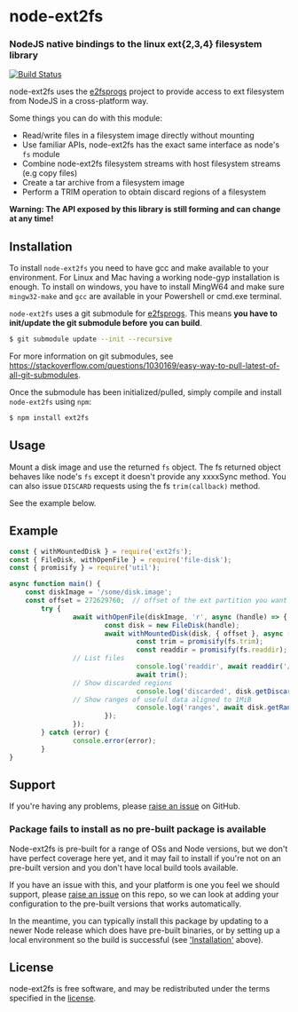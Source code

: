 node-ext2fs
=========
### NodeJS native bindings to the linux ext{2,3,4} filesystem library
[![Build Status](https://travis-ci.org/balena-io/node-ext2fs.svg?branch=master)](https://travis-ci.org/balena-io/node-ext2fs)

node-ext2fs uses the [e2fsprogs](https://github.com/tytso/e2fsprogs) project to
provide access to ext filesystem from NodeJS in a cross-platform way.

Some things you can do with this module:

* Read/write files in a filesystem image directly without mounting
* Use familiar APIs, node-ext2fs has the exact same interface as node's `fs` module
* Combine node-ext2fs filesystem streams with host filesystem streams (e.g copy files)
* Create a tar archive from a filesystem image
* Perform a TRIM operation to obtain discard regions of a filesystem

**Warning: The API exposed by this library is still forming and can change at
any time!**

Installation
------------

To install `node-ext2fs` you need to have gcc and make available to your
environment. For Linux and Mac having a working node-gyp installation is
enough. To install on windows, you have to install MingW64 and make sure
`mingw32-make` and `gcc` are available in your Powershell or cmd.exe terminal.

`node-ext2fs` uses a git submodule for [e2fsprogs](https://github.com/tytso/e2fsprogs). 
This means **you have to init/update the git submodule before you can build**. 

``` bash
$ git submodule update --init --recursive
```

For more information on git submodules, see https://stackoverflow.com/questions/1030169/easy-way-to-pull-latest-of-all-git-submodules.

Once the submodule has been initialized/pulled, simply compile and install `node-ext2fs` using `npm`:

``` bash
$ npm install ext2fs
```

Usage
-----

Mount a disk image and use the returned `fs` object.
The fs returned object behaves like node's `fs` except it doesn't provide any
xxxxSync method.
You can also issue `DISCARD` requests using the fs `trim(callback)` method.

See the example below.

Example
-------

```javascript
const { withMountedDisk } = require('ext2fs');
const { FileDisk, withOpenFile } = require('file-disk');
const { promisify } = require('util');

async function main() {
	const diskImage = '/some/disk.image';
	const offset = 272629760;  // offset of the ext partition you want to mount in that disk image
        try {
                await withOpenFile(diskImage, 'r', async (handle) => {
                        const disk = new FileDisk(handle);
                        await withMountedDisk(disk, { offset }, async (fs) => {
                                const trim = promisify(fs.trim);
                                const readdir = promisify(fs.readdir);
				// List files
                                console.log('readdir', await readdir('/'));
                                await trim();
				// Show discarded regions
                                console.log('discarded', disk.getDiscardedChunks());
				// Show ranges of useful data aligned to 1MiB
                                console.log('ranges', await disk.getRanges(1024 ** 2));
                        });
                });
        } catch (error) {
                console.error(error);
        }
}

```

Support
-------

If you're having any problems, please [raise an issue][github-issue] on GitHub.

### Package fails to install as no pre-built package is available

Node-ext2fs is pre-built for a range of OSs and Node versions, but we don't have perfect coverage
here yet, and it may fail to install if you're not on an pre-built version and you don't have local
build tools available.

If you have an issue with this, and your platform is one you feel we should support, please
[raise an issue][github-issue] on this repo, so we can look at adding your configuration to the
pre-built versions that works automatically.

In the meantime, you can typically install this package by updating to a newer Node release which
does have pre-built binaries, or by setting up a local environment so the build is successful (see
['Installation'](#installation) above).

License
-------

node-ext2fs is free software, and may be redistributed under the terms specified
in the [license].

[github-issue]: https://github.com/balena-io/node-ext2fs/issues/new
[license]: https://github.com/balena-io/node-ext2fs/blob/master/LICENSE
